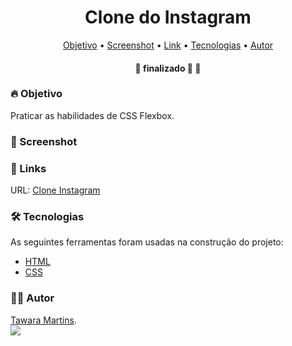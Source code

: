 <h1 align="center">Clone do Instagram</h1>

<p align="center">
 <a href="#objetivo">Objetivo</a> •
 <a href="screenshot">Screenshot</a> •
 <a href="links">Link</a> •
 <a href="#tecnologias">Tecnologias</a> • 
 <a href="#autor">Autor</a>
</p>

<h4 align="center"> 
	🚧 finalizado 🚀 🚧
</h4>

### 🔥 Objetivo

Praticar as habilidades de CSS Flexbox.

### 📌  Screenshot

### 🔗 Links

URL: [Clone Instagram](https://tawaramartins.github.io/clone-instagram/)

### 🛠 Tecnologias

As seguintes ferramentas foram usadas na construção do projeto:

- [HTML](https://developer.mozilla.org/pt-BR/docs/Web/HTML)
- [CSS](https://developer.mozilla.org/pt-BR/docs/Web/CSS)

### 🦸‍♀️ Autor 
<a href="https://github.com/tawaramartins">Tawara Martins</a>.<br>
<a href="https://www.linkedin.com/in/tawara-martins/" target="_blank"><img src="https://img.shields.io/badge/-LinkedIn-%230077B5?style=for-the-badge&logo=linkedin&logoColor=white" target="_blank"></a> 
